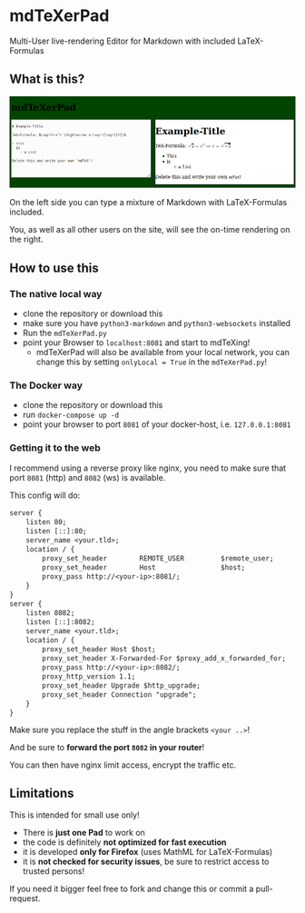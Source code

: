 # mdTeXerPad
Multi-User live-rendering Editor for Markdown with included LaTeX-Formulas

## What is this?

![Screenshot of mdTeXerPad](mdTeXerPad.png)

On the left side you can type a mixture of Markdown with LaTeX-Formulas included.

You, as well as all other users on the site, will see the on-time rendering on the right.

## How to use this

### The native local way

- clone the repository or download this
- make sure you have `python3-markdown` and `python3-websockets` installed
- Run the `mdTeXerPad.py`
- point your Browser to `localhost:8081` and start to mdTeXing!
    - mdTeXerPad will also be available from your local network, you can change this by setting `onlyLocal = True` in the `mdTeXerPad.py`!

### The Docker way

- clone the repository or download this
- run `docker-compose up -d`
- point your browser to port `8081` of your docker-host, i.e. `127.0.0.1:8081`

### Getting it to the web

I recommend using a reverse proxy like nginx, you need to make sure that port `8081` (http) and `8082` (ws) is available.

This config will do:

```
server {
    listen 80;
    listen [::]:80;
    server_name <your.tld>;
    location / {
        proxy_set_header        REMOTE_USER         $remote_user;
        proxy_set_header        Host                $host;
        proxy_pass http://<your-ip>:8081/;
    }
}
server {
    listen 8082;
    listen [::]:8082;
    server_name <your.tld>;
    location / {
        proxy_set_header Host $host;
        proxy_set_header X-Forwarded-For $proxy_add_x_forwarded_for;
        proxy_pass http://<your-ip>:8082/;
        proxy_http_version 1.1;
        proxy_set_header Upgrade $http_upgrade;
        proxy_set_header Connection "upgrade";
    }
}
```

Make sure you replace the stuff in the angle brackets `<your ..>`!

And be sure to **forward the port `8082` in your router**!

You can then have nginx limit access, encrypt the traffic etc.

## Limitations

This is intended for small use only!

- There is **just one Pad** to work on
- the code is definitely **not optimized for fast execution**
- it is developed **only for Firefox** (uses MathML for LaTeX-Formulas)
- it is **not checked for security issues**, be sure to restrict access to trusted persons!

If you need it bigger feel free to fork and change this or commit a pull-request.
